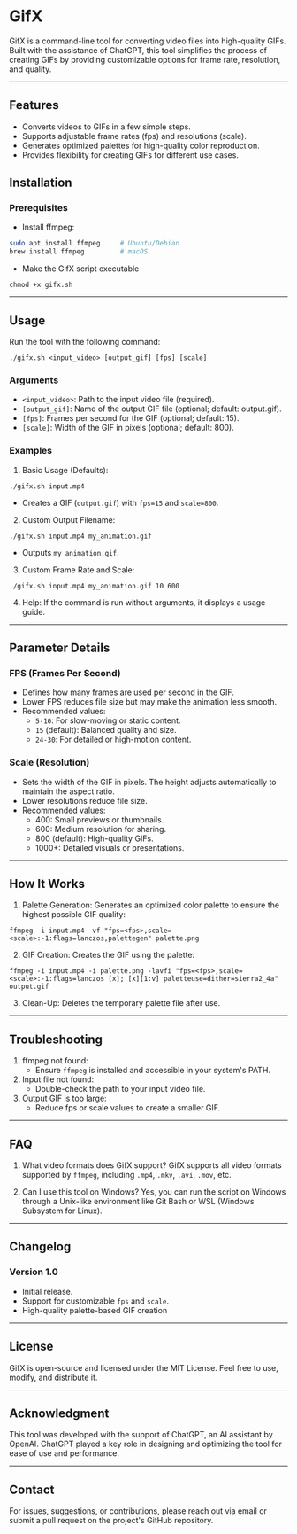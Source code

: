 # GifX

GifX is a command-line tool for converting video files into high-quality GIFs. Built with the assistance of ChatGPT, this tool simplifies the process of creating GIFs by providing customizable options for frame rate, resolution, and quality.

<hr>

## Features
* Converts videos to GIFs in a few simple steps.
* Supports adjustable frame rates (fps) and resolutions (scale).
* Generates optimized palettes for high-quality color reproduction.
* Provides flexibility for creating GIFs for different use cases.

## Installation
### Prerequisites
* Install ffmpeg:
```bash
sudo apt install ffmpeg     # Ubuntu/Debian
brew install ffmpeg         # macOS
```
* Make the GifX script executable
```
chmod +x gifx.sh
```

<hr>

## Usage
Run the tool with the following command:

```
./gifx.sh <input_video> [output_gif] [fps] [scale]
```

### Arguments
* `<input_video>`: Path to the input video file (required).
* `[output_gif]`: Name of the output GIF file (optional; default: output.gif).
* `[fps]`: Frames per second for the GIF (optional; default: 15).
* `[scale]`: Width of the GIF in pixels (optional; default: 800).

### Examples

1. Basic Usage (Defaults):
   
```
./gifx.sh input.mp4
```
* Creates a GIF (`output.gif`) with `fps=15` and `scale=800`.

2. Custom Output Filename:
   
```
./gifx.sh input.mp4 my_animation.gif
```
* Outputs `my_animation.gif`.

3. Custom Frame Rate and Scale:

```
./gifx.sh input.mp4 my_animation.gif 10 600
````

4. Help: If the command is run without arguments, it displays a usage guide.

<hr>

## Parameter Details
### FPS (Frames Per Second)
* Defines how many frames are used per second in the GIF.
* Lower FPS reduces file size but may make the animation less smooth.
* Recommended values:
  * `5-10`: For slow-moving or static content.
  * `15` (default): Balanced quality and size.
  * `24-30`: For detailed or high-motion content.

### Scale (Resolution)
* Sets the width of the GIF in pixels. The height adjusts automatically to maintain the aspect ratio.
* Lower resolutions reduce file size.
* Recommended values:
  * 400: Small previews or thumbnails.
  * 600: Medium resolution for sharing.
  * 800 (default): High-quality GIFs.
  * 1000+: Detailed visuals or presentations.
 
<hr>


## How It Works
1. Palette Generation: Generates an optimized color palette to ensure the highest possible GIF quality:
```
ffmpeg -i input.mp4 -vf "fps=<fps>,scale=<scale>:-1:flags=lanczos,palettegen" palette.png
```
2. GIF Creation: Creates the GIF using the palette:
```
ffmpeg -i input.mp4 -i palette.png -lavfi "fps=<fps>,scale=<scale>:-1:flags=lanczos [x]; [x][1:v] paletteuse=dither=sierra2_4a" output.gif
```
3. Clean-Up: Deletes the temporary palette file after use.

<hr>

## Troubleshooting
1. ffmpeg not found:
   * Ensure `ffmpeg` is installed and accessible in your system's PATH.
2. Input file not found:
   * Double-check the path to your input video file.
3. Output GIF is too large:
   * Reduce fps or scale values to create a smaller GIF.
  
<hr>

## FAQ
1. What video formats does GifX support?
GifX supports all video formats supported by `ffmpeg`, including `.mp4`, `.mkv`, `.avi`, `.mov`, etc.

2. Can I use this tool on Windows?
Yes, you can run the script on Windows through a Unix-like environment like Git Bash or WSL (Windows Subsystem for Linux).

<hr>

## Changelog
### Version 1.0
* Initial release.
* Support for customizable `fps` and `scale`.
* High-quality palette-based GIF creation

<hr>

## License
GifX is open-source and licensed under the MIT License. Feel free to use, modify, and distribute it.

<hr>

## Acknowledgment

This tool was developed with the support of ChatGPT, an AI assistant by OpenAI. ChatGPT played a key role in designing and optimizing the tool for ease of use and performance.

<hr>

## Contact

For issues, suggestions, or contributions, please reach out via email or submit a pull request on the project's GitHub repository.

